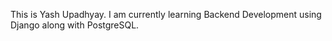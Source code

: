 This is Yash Upadhyay. I am currently learning Backend Development using Django along with PostgreSQL.
